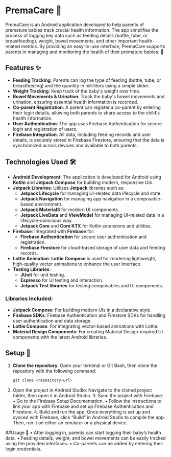 # PremaCare 🚀

PremaCare is an Android application developed to help parents of premature babies track crucial health information. The app simplifies the process of logging key data such as feeding details (bottle, tube, or breastfeeding), weight, bowel movements, and other important health-related metrics. By providing an easy-to-use interface, PremaCare supports parents in managing and monitoring the health of their premature babies. 👶

## Features ✨

- **Feeding Tracking**: Parents can log the type of feeding (bottle, tube, or breastfeeding) and the quantity in milliliters using a simple slider.
- **Weight Tracking**: Keep track of the baby's weight over time.
- **Bowel Movements & Urination**: Track the baby's bowel movements and urination, ensuring essential health information is recorded.
- **Co-parent Registration**: A parent can register a co-parent by entering their login details, allowing both parents to share access to the child's health information.
- **User Authentication**: The app uses Firebase Authentication for secure login and registration of users.
- **Firebase Integration**: All data, including feeding records and user details, is securely stored in Firebase Firestore, ensuring that the data is synchronized across devices and available to both parents.

## Technologies Used 🛠️

- **Android Development**: The application is developed for Android using **Kotlin** and **Jetpack Compose** for building modern, responsive UIs.
- **Jetpack Libraries**: Utilizes **Jetpack** libraries such as:
  - **Jetpack Lifecycle** for managing UI-related data lifecycle and state.
  - **Jetpack Navigation** for managing app navigation in a composable-based environment.
  - **Jetpack Material3** for modern UI components.
  - **Jetpack LiveData** and **ViewModel** for managing UI-related data in a lifecycle-conscious way.
  - **Jetpack Core** and **Core KTX** for Kotlin extensions and utilities.
- **Firebase**: Integrated with **Firebase** for:
  - **Firebase Authentication** for secure user authentication and registration.
  - **Firebase Firestore** for cloud-based storage of user data and feeding records.
- **Lottie Animation**: **Lottie Compose** is used for rendering lightweight, high-quality vector animations to enhance the user interface.
- **Testing Libraries**: 
  - **JUnit** for unit testing.
  - **Espresso** for UI testing and interaction.
  - **Jetpack Test libraries** for testing composables and UI components.

### Libraries Included:
- **Jetpack Compose**: For building modern UIs in a declarative style.
- **Firebase SDKs**: Firebase Authentication and Firestore SDKs for handling user authentication and data storage.
- **Lottie Compose**: For integrating vector-based animations with Lottie.
- **Material Design Components**: For creating Material Design-inspired UI components with the latest Android libraries.

## Setup 🔧

1. **Clone the repository**:
   Open your terminal or Git Bash, then clone the repository with the following command:

   ```bash
   git clone <repository-url>
2.	Open the project in Android Studio:
Navigate to the cloned project folder, then open it in Android Studio.
	3.	Sync the project with Firebase:
	•	Go to the Firebase Setup Documentation.
	•	Follow the instructions to link your app with Firebase and set up Firebase Authentication and Firestore.
	4.	Build and run the app:
Once everything is set up and synced with Firebase, click “Build” in Android Studio to compile the app. Then, run it on either an emulator or a physical device.

##Usage 📱
	•	After logging in, parents can start logging their baby’s health data.
	•	Feeding details, weight, and bowel movements can be easily tracked using the provided interfaces.
	•	Co-parents can be added by entering their login credentials.
